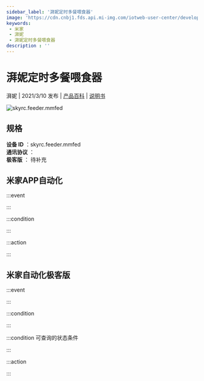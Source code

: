 ```yaml
---
sidebar_label: '湃妮定时多餐喂食器'
image: 'https://cdn.cnbj1.fds.api.mi-img.com/iotweb-user-center/developer_1679047901555sY0iRhOw.png?GalaxyAccessKeyId=AKVGLQWBOVIRQ3XLEW&Expires=9223372036854775807&Signature=eotc0oHD9iB/HpBB6K4ugBBVXMY='
keywords: 
 - 米家
 - 湃妮
 - 湃妮定时多餐喂食器
description : ''
---
```

# 湃妮定时多餐喂食器

湃妮 | 2021/3/10 发布 | [产品百科](https://home.mi.com/webapp/content/baike/product/index.html?model=skyrc.feeder.mmfed/) | [说明书](https://home.mi.com/views/introduction.html?model=skyrc.feeder.mmfed&region=cn)

![skyrc.feeder.mmfed](https://cdn.cnbj1.fds.api.mi-img.com/iotweb-user-center/developer_1679047901555sY0iRhOw.png?GalaxyAccessKeyId=AKVGLQWBOVIRQ3XLEW&Expires=9223372036854775807&Signature=eotc0oHD9iB/HpBB6K4ugBBVXMY=)

## 规格  
> 
**设备 ID** ：skyrc.feeder.mmfed  
**通讯协议** ：  
**极客版**  ： 待补充 


## 米家APP自动化  

:::event  

:::

:::condition  

:::

:::action   

:::

## 米家自动化极客版  

:::event  

:::

:::condition  

:::

:::condition 可查询的状态条件  

:::

:::action  

:::

        

